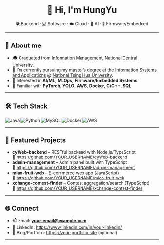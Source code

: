 <h1 align="center">👋 Hi, I'm HungYu</h1>
<p align="center">
🛠️ Backend · 💻 Software · ☁️ Cloud · 🤖 AI · 🔧 Firmware/Embedded


</p>

---

## 🔎 About me
- 🎓 Graduated from [Information Management](https://im.mgt.ncu.edu.tw/english), [National Central University](https://www.ncu.edu.tw/).
- 📝 I’m currently pursuing my master’s degree at the [Information Systems and Applications](https://isa.site.nthu.edu.tw/index.php?Lang=en) @ [National Tsing Hua University](https://nthu-en.site.nthu.edu.tw/).
- 🌱 Interested in **AI/ML**, **MLOps**, **Firmware/Embedded Systems**
- 🚀 Familiar with **PyTorch**, **YOLO**, **AWS**, **Docker**, **C/C++**, **SQL**


---

## 🛠 Tech Stack

![Java](https://img.shields.io/badge/Java-007396?logo=openjdk&logoColor=white)
![Python](https://img.shields.io/badge/Python-3776AB?logo=python&logoColor=white)
![MySQL](https://img.shields.io/badge/MySQL-4479A1?logo=mysql&logoColor=white)
![Docker](https://img.shields.io/badge/Docker-2496ED?logo=docker&logoColor=white)
![AWS](https://img.shields.io/badge/AWS-232F3E?logo=amazon-aws&logoColor=white)


---

## 📌 Featured Projects
<!-- 換成你想置頂/代表性的專案 -->
- **cyWeb-backend** – RESTful backend with Node.js/TypeScript  
  🔗 https://github.com/YOUR_USERNAME/cyWeb-backend
- **admin-management** – Admin panel built with TypeScript  
  🔗 https://github.com/YOUR_USERNAME/admin-management
- **miao-fruit-web** – E-commerce web app (JavaScript)  
  🔗 https://github.com/YOUR_USERNAME/miao-fruit-web
- **xchange-contest-finder** – Contest aggregation/search (TypeScript)  
  🔗 https://github.com/YOUR_USERNAME/xchange-contest-finder

---

## 🌐 Connect
- 📫 Email: **your-email@example.com**
- 💼 LinkedIn: https://www.linkedin.com/in/your-linkedin/
- 📝 Blog/Portfolio: https://your-portfolio.site (optional)

---
